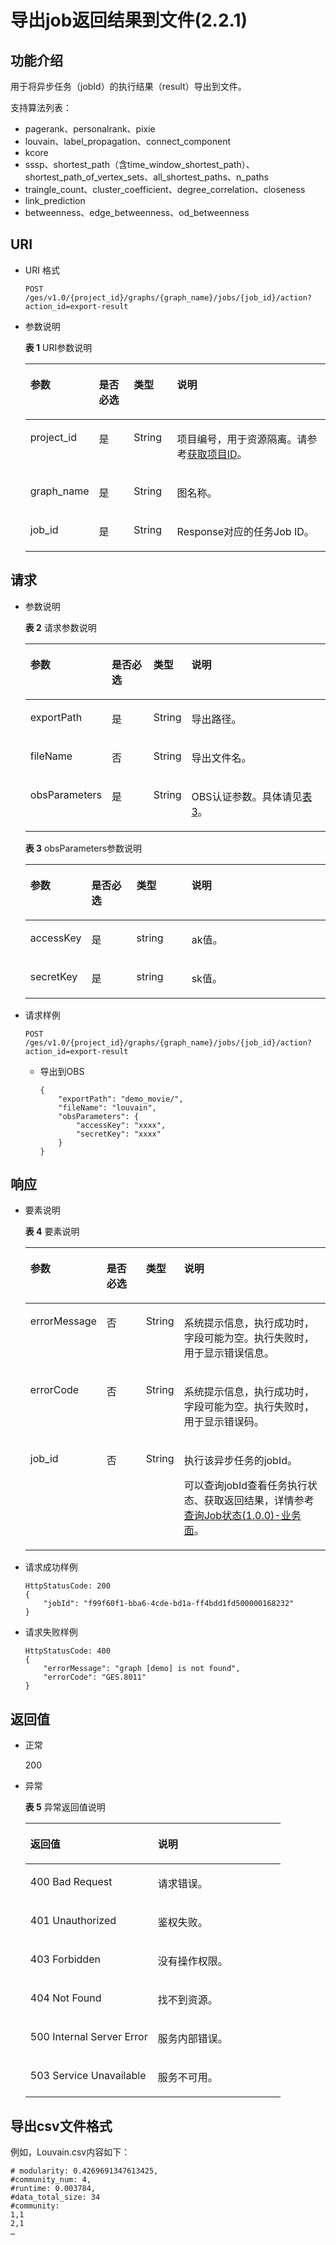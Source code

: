 # 导出job返回结果到文件\(2.2.1\)<a name="ges_03_0172"></a>

## 功能介绍<a name="section57431131202011"></a>

用于将异步任务（jobId）的执行结果（result）导出到文件。

支持算法列表：

-   pagerank、personalrank、pixie
-   louvain、label\_propagation、connect\_component
-   kcore
-   sssp、shortest\_path（含time\_window\_shortest\_path）、shortest\_path\_of\_vertex\_sets、all\_shortest\_paths、n\_paths
-   traingle\_count、cluster\_coefficient、degree\_correlation、closeness
-   link\_prediction
-   betweenness、edge\_betweenness、od\_betweenness

## URI<a name="section56494056202011"></a>

-   URI 格式

    ```
    POST /ges/v1.0/{project_id}/graphs/{graph_name}/jobs/{job_id}/action?action_id=export-result
    ```

-   参数说明

    **表 1**  URI参数说明

    <a name="table66283993202424"></a>
    <table><thead align="left"><tr id="row59205483202424"><th class="cellrowborder" valign="top" width="12.97%" id="mcps1.2.5.1.1"><p id="p59805966202438"><a name="p59805966202438"></a><a name="p59805966202438"></a>参数</p>
    </th>
    <th class="cellrowborder" valign="top" width="12.85%" id="mcps1.2.5.1.2"><p id="p12445038202438"><a name="p12445038202438"></a><a name="p12445038202438"></a>是否必选</p>
    </th>
    <th class="cellrowborder" valign="top" width="14.91%" id="mcps1.2.5.1.3"><p id="p1415130202438"><a name="p1415130202438"></a><a name="p1415130202438"></a>类型</p>
    </th>
    <th class="cellrowborder" valign="top" width="59.27%" id="mcps1.2.5.1.4"><p id="p47516731202438"><a name="p47516731202438"></a><a name="p47516731202438"></a>说明</p>
    </th>
    </tr>
    </thead>
    <tbody><tr id="row20271122202424"><td class="cellrowborder" valign="top" width="12.97%" headers="mcps1.2.5.1.1 "><p id="p36605179202438"><a name="p36605179202438"></a><a name="p36605179202438"></a>project_id</p>
    </td>
    <td class="cellrowborder" valign="top" width="12.85%" headers="mcps1.2.5.1.2 "><p id="p12229546202438"><a name="p12229546202438"></a><a name="p12229546202438"></a>是</p>
    </td>
    <td class="cellrowborder" valign="top" width="14.91%" headers="mcps1.2.5.1.3 "><p id="p51069165202438"><a name="p51069165202438"></a><a name="p51069165202438"></a>String</p>
    </td>
    <td class="cellrowborder" valign="top" width="59.27%" headers="mcps1.2.5.1.4 "><p id="p51708449194548"><a name="p51708449194548"></a><a name="p51708449194548"></a>项目编号，用于资源隔离。请参考<a href="获取项目ID.md">获取项目ID</a>。</p>
    </td>
    </tr>
    <tr id="row11419839202424"><td class="cellrowborder" valign="top" width="12.97%" headers="mcps1.2.5.1.1 "><p id="p46355420202438"><a name="p46355420202438"></a><a name="p46355420202438"></a>graph_name</p>
    </td>
    <td class="cellrowborder" valign="top" width="12.85%" headers="mcps1.2.5.1.2 "><p id="p63801554202438"><a name="p63801554202438"></a><a name="p63801554202438"></a>是</p>
    </td>
    <td class="cellrowborder" valign="top" width="14.91%" headers="mcps1.2.5.1.3 "><p id="p543392202438"><a name="p543392202438"></a><a name="p543392202438"></a>String</p>
    </td>
    <td class="cellrowborder" valign="top" width="59.27%" headers="mcps1.2.5.1.4 "><p id="p44014831202438"><a name="p44014831202438"></a><a name="p44014831202438"></a>图名称。</p>
    </td>
    </tr>
    <tr id="row1752420143016"><td class="cellrowborder" valign="top" width="12.97%" headers="mcps1.2.5.1.1 "><p id="p1753620193020"><a name="p1753620193020"></a><a name="p1753620193020"></a>job_id</p>
    </td>
    <td class="cellrowborder" valign="top" width="12.85%" headers="mcps1.2.5.1.2 "><p id="p1475352013016"><a name="p1475352013016"></a><a name="p1475352013016"></a>是</p>
    </td>
    <td class="cellrowborder" valign="top" width="14.91%" headers="mcps1.2.5.1.3 "><p id="p167531520113017"><a name="p167531520113017"></a><a name="p167531520113017"></a>String</p>
    </td>
    <td class="cellrowborder" valign="top" width="59.27%" headers="mcps1.2.5.1.4 "><p id="p19753120193015"><a name="p19753120193015"></a><a name="p19753120193015"></a>Response对应的任务Job ID。</p>
    </td>
    </tr>
    </tbody>
    </table>


## 请求<a name="section62446078202011"></a>

-   参数说明

    **表 2**  请求参数说明

    <a name="table20963151820456"></a>
    <table><thead align="left"><tr id="row109632018194518"><th class="cellrowborder" valign="top" width="16.71%" id="mcps1.2.5.1.1"><p id="p18964171804510"><a name="p18964171804510"></a><a name="p18964171804510"></a>参数</p>
    </th>
    <th class="cellrowborder" valign="top" width="15.629999999999999%" id="mcps1.2.5.1.2"><p id="p149641918184512"><a name="p149641918184512"></a><a name="p149641918184512"></a>是否必选</p>
    </th>
    <th class="cellrowborder" valign="top" width="12.479999999999999%" id="mcps1.2.5.1.3"><p id="p2096418184458"><a name="p2096418184458"></a><a name="p2096418184458"></a>类型</p>
    </th>
    <th class="cellrowborder" valign="top" width="55.17999999999999%" id="mcps1.2.5.1.4"><p id="p9964181818452"><a name="p9964181818452"></a><a name="p9964181818452"></a>说明</p>
    </th>
    </tr>
    </thead>
    <tbody><tr id="row209641518104518"><td class="cellrowborder" valign="top" width="16.71%" headers="mcps1.2.5.1.1 "><p id="p18823101264611"><a name="p18823101264611"></a><a name="p18823101264611"></a>exportPath</p>
    </td>
    <td class="cellrowborder" valign="top" width="15.629999999999999%" headers="mcps1.2.5.1.2 "><p id="p1182319121467"><a name="p1182319121467"></a><a name="p1182319121467"></a>是</p>
    </td>
    <td class="cellrowborder" valign="top" width="12.479999999999999%" headers="mcps1.2.5.1.3 "><p id="p2823141216461"><a name="p2823141216461"></a><a name="p2823141216461"></a>String</p>
    </td>
    <td class="cellrowborder" valign="top" width="55.17999999999999%" headers="mcps1.2.5.1.4 "><p id="p3823712104615"><a name="p3823712104615"></a><a name="p3823712104615"></a>导出路径。</p>
    </td>
    </tr>
    <tr id="row1296431874516"><td class="cellrowborder" valign="top" width="16.71%" headers="mcps1.2.5.1.1 "><p id="p14823131217465"><a name="p14823131217465"></a><a name="p14823131217465"></a>fileName</p>
    </td>
    <td class="cellrowborder" valign="top" width="15.629999999999999%" headers="mcps1.2.5.1.2 "><p id="p38231412104615"><a name="p38231412104615"></a><a name="p38231412104615"></a>否</p>
    </td>
    <td class="cellrowborder" valign="top" width="12.479999999999999%" headers="mcps1.2.5.1.3 "><p id="p182311218463"><a name="p182311218463"></a><a name="p182311218463"></a>String</p>
    </td>
    <td class="cellrowborder" valign="top" width="55.17999999999999%" headers="mcps1.2.5.1.4 "><p id="p68231612124618"><a name="p68231612124618"></a><a name="p68231612124618"></a>导出文件名。</p>
    </td>
    </tr>
    <tr id="row199251974462"><td class="cellrowborder" valign="top" width="16.71%" headers="mcps1.2.5.1.1 "><p id="p1582441218467"><a name="p1582441218467"></a><a name="p1582441218467"></a>obsParameters</p>
    </td>
    <td class="cellrowborder" valign="top" width="15.629999999999999%" headers="mcps1.2.5.1.2 "><p id="p7824712204610"><a name="p7824712204610"></a><a name="p7824712204610"></a>是</p>
    </td>
    <td class="cellrowborder" valign="top" width="12.479999999999999%" headers="mcps1.2.5.1.3 "><p id="p1282441294611"><a name="p1282441294611"></a><a name="p1282441294611"></a>String</p>
    </td>
    <td class="cellrowborder" valign="top" width="55.17999999999999%" headers="mcps1.2.5.1.4 "><p id="p88241612194615"><a name="p88241612194615"></a><a name="p88241612194615"></a>OBS认证参数。具体请见<a href="#table1688414126476">表3</a>。</p>
    </td>
    </tr>
    </tbody>
    </table>

    **表 3**  obsParameters参数说明

    <a name="table1688414126476"></a>
    <table><thead align="left"><tr id="row11884141210473"><th class="cellrowborder" valign="top" width="16.71%" id="mcps1.2.5.1.1"><p id="p138841812104713"><a name="p138841812104713"></a><a name="p138841812104713"></a>参数</p>
    </th>
    <th class="cellrowborder" valign="top" width="15.629999999999999%" id="mcps1.2.5.1.2"><p id="p588421218478"><a name="p588421218478"></a><a name="p588421218478"></a>是否必选</p>
    </th>
    <th class="cellrowborder" valign="top" width="18.78%" id="mcps1.2.5.1.3"><p id="p2088411204718"><a name="p2088411204718"></a><a name="p2088411204718"></a>类型</p>
    </th>
    <th class="cellrowborder" valign="top" width="48.88%" id="mcps1.2.5.1.4"><p id="p7884201284716"><a name="p7884201284716"></a><a name="p7884201284716"></a>说明</p>
    </th>
    </tr>
    </thead>
    <tbody><tr id="row148842124473"><td class="cellrowborder" valign="top" width="16.71%" headers="mcps1.2.5.1.1 "><p id="p0251111517489"><a name="p0251111517489"></a><a name="p0251111517489"></a>accessKey</p>
    </td>
    <td class="cellrowborder" valign="top" width="15.629999999999999%" headers="mcps1.2.5.1.2 "><p id="p7251161519485"><a name="p7251161519485"></a><a name="p7251161519485"></a>是</p>
    </td>
    <td class="cellrowborder" valign="top" width="18.78%" headers="mcps1.2.5.1.3 "><p id="p192511515164810"><a name="p192511515164810"></a><a name="p192511515164810"></a>string</p>
    </td>
    <td class="cellrowborder" valign="top" width="48.88%" headers="mcps1.2.5.1.4 "><p id="p2251131534816"><a name="p2251131534816"></a><a name="p2251131534816"></a>ak值。</p>
    </td>
    </tr>
    <tr id="row2088518126470"><td class="cellrowborder" valign="top" width="16.71%" headers="mcps1.2.5.1.1 "><p id="p9251015184813"><a name="p9251015184813"></a><a name="p9251015184813"></a>secretKey</p>
    </td>
    <td class="cellrowborder" valign="top" width="15.629999999999999%" headers="mcps1.2.5.1.2 "><p id="p325114153482"><a name="p325114153482"></a><a name="p325114153482"></a>是</p>
    </td>
    <td class="cellrowborder" valign="top" width="18.78%" headers="mcps1.2.5.1.3 "><p id="p125181534816"><a name="p125181534816"></a><a name="p125181534816"></a>string</p>
    </td>
    <td class="cellrowborder" valign="top" width="48.88%" headers="mcps1.2.5.1.4 "><p id="p3251615144815"><a name="p3251615144815"></a><a name="p3251615144815"></a>sk值。</p>
    </td>
    </tr>
    </tbody>
    </table>

-   请求样例

    ```
    POST /ges/v1.0/{project_id}/graphs/{graph_name}/jobs/{job_id}/action?action_id=export-result
    ```

    -   导出到OBS

        ```
        {
            "exportPath": "demo_movie/",
            "fileName": "louvain",
            "obsParameters": {
                "accessKey": "xxxx",
                "secretKey": "xxxx"
            }
        }
        ```



## 响应<a name="section14834278202011"></a>

-   要素说明

    **表 4**  要素说明

    <a name="table9618153202456"></a>
    <table><thead align="left"><tr id="row19256001202456"><th class="cellrowborder" valign="top" width="14.2%" id="mcps1.2.5.1.1"><p id="p4115707020258"><a name="p4115707020258"></a><a name="p4115707020258"></a>参数</p>
    </th>
    <th class="cellrowborder" valign="top" width="15.45%" id="mcps1.2.5.1.2"><p id="p4538840820258"><a name="p4538840820258"></a><a name="p4538840820258"></a>是否必选</p>
    </th>
    <th class="cellrowborder" valign="top" width="9.790000000000001%" id="mcps1.2.5.1.3"><p id="p5258245920258"><a name="p5258245920258"></a><a name="p5258245920258"></a>类型</p>
    </th>
    <th class="cellrowborder" valign="top" width="60.56%" id="mcps1.2.5.1.4"><p id="p3132076620258"><a name="p3132076620258"></a><a name="p3132076620258"></a>说明</p>
    </th>
    </tr>
    </thead>
    <tbody><tr id="row65005079202456"><td class="cellrowborder" valign="top" width="14.2%" headers="mcps1.2.5.1.1 "><p id="p820509320258"><a name="p820509320258"></a><a name="p820509320258"></a>errorMessage</p>
    </td>
    <td class="cellrowborder" valign="top" width="15.45%" headers="mcps1.2.5.1.2 "><p id="p6063279320258"><a name="p6063279320258"></a><a name="p6063279320258"></a>否</p>
    </td>
    <td class="cellrowborder" valign="top" width="9.790000000000001%" headers="mcps1.2.5.1.3 "><p id="p1230923020258"><a name="p1230923020258"></a><a name="p1230923020258"></a>String</p>
    </td>
    <td class="cellrowborder" valign="top" width="60.56%" headers="mcps1.2.5.1.4 "><p id="p5752359620258"><a name="p5752359620258"></a><a name="p5752359620258"></a>系统提示信息，执行成功时，字段可能为空。执行失败时，用于显示错误信息。</p>
    </td>
    </tr>
    <tr id="row12849645202456"><td class="cellrowborder" valign="top" width="14.2%" headers="mcps1.2.5.1.1 "><p id="p5877047420258"><a name="p5877047420258"></a><a name="p5877047420258"></a>errorCode</p>
    </td>
    <td class="cellrowborder" valign="top" width="15.45%" headers="mcps1.2.5.1.2 "><p id="p6278797220258"><a name="p6278797220258"></a><a name="p6278797220258"></a>否</p>
    </td>
    <td class="cellrowborder" valign="top" width="9.790000000000001%" headers="mcps1.2.5.1.3 "><p id="p5266096220258"><a name="p5266096220258"></a><a name="p5266096220258"></a>String</p>
    </td>
    <td class="cellrowborder" valign="top" width="60.56%" headers="mcps1.2.5.1.4 "><p id="p3767953320258"><a name="p3767953320258"></a><a name="p3767953320258"></a>系统提示信息，执行成功时，字段可能为空。执行失败时，用于显示错误码。</p>
    </td>
    </tr>
    <tr id="row1091671641018"><td class="cellrowborder" valign="top" width="14.2%" headers="mcps1.2.5.1.1 "><p id="p188162017103"><a name="p188162017103"></a><a name="p188162017103"></a>job_id</p>
    </td>
    <td class="cellrowborder" valign="top" width="15.45%" headers="mcps1.2.5.1.2 "><p id="p1381162020103"><a name="p1381162020103"></a><a name="p1381162020103"></a>否</p>
    </td>
    <td class="cellrowborder" valign="top" width="9.790000000000001%" headers="mcps1.2.5.1.3 "><p id="p138113208104"><a name="p138113208104"></a><a name="p138113208104"></a>String</p>
    </td>
    <td class="cellrowborder" valign="top" width="60.56%" headers="mcps1.2.5.1.4 "><p id="p178111203105"><a name="p178111203105"></a><a name="p178111203105"></a>执行该异步任务的jobId。</p>
    <p id="p581132015106"><a name="p581132015106"></a><a name="p581132015106"></a>可以查询jobId查看任务执行状态、获取返回结果，详情参考<u id="u281020111020"><a name="u281020111020"></a><a name="u281020111020"></a><a href="查询Job状态(1-0-0)-业务面.md">查询Job状态(1.0.0)-业务面</a></u>。</p>
    </td>
    </tr>
    </tbody>
    </table>


-   请求成功样例

    ```
    HttpStatusCode: 200
    {
        "jobId": "f99f60f1-bba6-4cde-bd1a-ff4bdd1fd500000168232"
    }
    ```

-   请求失败样例

    ```
    HttpStatusCode: 400
    {
        "errorMessage": "graph [demo] is not found",
        "errorCode": "GES.8011"
    }
    ```


## 返回值<a name="section3824743202011"></a>

-   正常

    200

-   异常

    **表 5**  异常返回值说明

    <a name="table7140218185450"></a>
    <table><thead align="left"><tr id="row1329614185450"><th class="cellrowborder" valign="top" width="50%" id="mcps1.2.3.1.1"><p id="p3495986518551"><a name="p3495986518551"></a><a name="p3495986518551"></a>返回值</p>
    </th>
    <th class="cellrowborder" valign="top" width="50%" id="mcps1.2.3.1.2"><p id="p1317678318551"><a name="p1317678318551"></a><a name="p1317678318551"></a>说明</p>
    </th>
    </tr>
    </thead>
    <tbody><tr id="row22356742185450"><td class="cellrowborder" valign="top" width="50%" headers="mcps1.2.3.1.1 "><p id="p1665962118551"><a name="p1665962118551"></a><a name="p1665962118551"></a>400 Bad Request</p>
    </td>
    <td class="cellrowborder" valign="top" width="50%" headers="mcps1.2.3.1.2 "><p id="p725208518551"><a name="p725208518551"></a><a name="p725208518551"></a>请求错误。</p>
    </td>
    </tr>
    <tr id="row44828867185450"><td class="cellrowborder" valign="top" width="50%" headers="mcps1.2.3.1.1 "><p id="p5227908718551"><a name="p5227908718551"></a><a name="p5227908718551"></a>401 Unauthorized</p>
    </td>
    <td class="cellrowborder" valign="top" width="50%" headers="mcps1.2.3.1.2 "><p id="p674761518551"><a name="p674761518551"></a><a name="p674761518551"></a>鉴权失败。</p>
    </td>
    </tr>
    <tr id="row57737827185450"><td class="cellrowborder" valign="top" width="50%" headers="mcps1.2.3.1.1 "><p id="p2006437818551"><a name="p2006437818551"></a><a name="p2006437818551"></a>403 Forbidden</p>
    </td>
    <td class="cellrowborder" valign="top" width="50%" headers="mcps1.2.3.1.2 "><p id="p1460190818551"><a name="p1460190818551"></a><a name="p1460190818551"></a>没有操作权限。</p>
    </td>
    </tr>
    <tr id="row29364829185450"><td class="cellrowborder" valign="top" width="50%" headers="mcps1.2.3.1.1 "><p id="p4159095618551"><a name="p4159095618551"></a><a name="p4159095618551"></a>404 Not Found</p>
    </td>
    <td class="cellrowborder" valign="top" width="50%" headers="mcps1.2.3.1.2 "><p id="p1342429918551"><a name="p1342429918551"></a><a name="p1342429918551"></a>找不到资源。</p>
    </td>
    </tr>
    <tr id="row4978157185450"><td class="cellrowborder" valign="top" width="50%" headers="mcps1.2.3.1.1 "><p id="p5552901118551"><a name="p5552901118551"></a><a name="p5552901118551"></a>500 Internal Server Error</p>
    </td>
    <td class="cellrowborder" valign="top" width="50%" headers="mcps1.2.3.1.2 "><p id="p155603218551"><a name="p155603218551"></a><a name="p155603218551"></a>服务内部错误。</p>
    </td>
    </tr>
    <tr id="row18376792185450"><td class="cellrowborder" valign="top" width="50%" headers="mcps1.2.3.1.1 "><p id="p6060569918551"><a name="p6060569918551"></a><a name="p6060569918551"></a>503 Service Unavailable</p>
    </td>
    <td class="cellrowborder" valign="top" width="50%" headers="mcps1.2.3.1.2 "><p id="p1011455218551"><a name="p1011455218551"></a><a name="p1011455218551"></a>服务不可用。</p>
    </td>
    </tr>
    </tbody>
    </table>


## 导出csv文件格式<a name="section177164401316"></a>

例如，Louvain.csv内容如下：

```
# modularity: 0.4269691347613425,
#community_num: 4,
#runtime: 0.003784,
#data_total_size: 34
#community:
1,1
2,1
…
```

